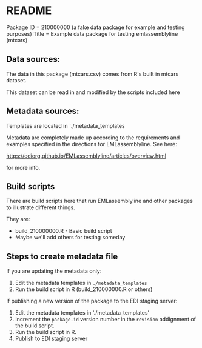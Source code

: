 # README

Package ID = 210000000 (a fake data package for example and testing purposes)
Title = Example data package for testing emlassemblyline (mtcars)

## Data sources:

The data in this package (mtcars.csv) comes from R's built in mtcars dataset.

This dataset can be read in and modified by the scripts included here

## Metadata sources:

Templates are located in `./metadata_templates

Metadata are completely made up according to the requirements and examples specified in the directions for
EMLassemblyline. See here:

<https://ediorg.github.io/EMLassemblyline/articles/overview.html>

for more info.

## Build scripts

There are build scripts here that run EMLassemblyline and other packages
to illustrate different things.

They are:

* build_210000000.R - Basic build script
* Maybe we'll add others for testing someday


## Steps to create metadata file

If you are updating the metadata only:

  1. Edit the metadata templates in `./metadata_templates`
  2. Run the build script in R (build_210000000.R or others)

If publishing a new version of the package to the EDI staging server:

  1. Edit the metadata templates in './metadata_templates'
  2. Increment the `package.id` version number in the `revision` addignment of the build script.
  3. Run the build script in R.
  4. Publish to EDI staging server
